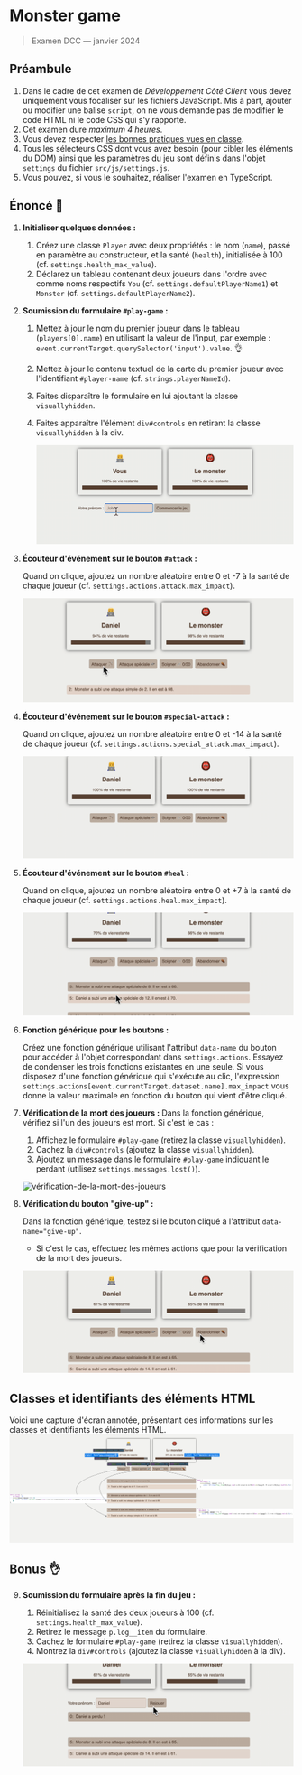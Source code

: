 # Monster game

> Examen DCC — janvier 2024

## Préambule

1. Dans le cadre de cet examen de *Développement Côté Client* vous devez uniquement vous focaliser sur les fichiers
   JavaScript. Mis à part, ajouter ou modifier une balise `script`, on ne vous demande pas de modifier le code HTML ni
   le code CSS qui s'y rapporte.
1. Cet examen dure *maximum 4 heures*.
1. Vous devez respecter  [les bonnes pratiques vues en classe](https://github.com/hepl-dcc/dcc-guidelines).
1. Tous les sélecteurs CSS dont vous avez besoin (pour cibler les éléments du DOM) ainsi que les paramètres du jeu sont
   définis dans l'objet `settings` du fichier `src/js/settings.js`.
1. Vous pouvez, si vous le souhaitez, réaliser l'examen en TypeScript.

## Énoncé 🎯

1. **Initialiser quelques données :**

    1. Créez une classe `Player` avec deux propriétés : le nom (`name`), passé en paramètre au constructeur, et la santé (`health`), initialisée à 100 (cf. `settings.health_max_value`).
    2. Déclarez un tableau contenant deux joueurs dans l'ordre avec comme noms respectifs `You` (cf. `settings.defaultPlayerName1`) et `Monster` (cf. `settings.defaultPlayerName2`).
    
2. **Soumission du formulaire `#play-game` :**

    1. Mettez à jour le nom du premier joueur dans le tableau (`players[0].name`) en utilisant la valeur de l'input, par exemple : `event.currentTarget.querySelector('input').value`. 👌

    2. Mettez à jour le contenu textuel de la carte du premier joueur avec l'identifiant `#player-name` (cf. `strings.playerNameId`).

    3. Faites disparaître le formulaire en lui ajoutant la classe `visuallyhidden`.

    4. Faites apparaître l'élément `div#controls` en retirant la classe `visuallyhidden` à la div.

       ![soumission-du-formulaire-play-game](./img/soumission-du-formulaire-play-game.gif)

3. **Écouteur d'événement sur le bouton `#attack` :**

    Quand on clique, ajoutez un nombre aléatoire entre 0 et -7 à la santé de chaque joueur (cf. `settings.actions.attack.max_impact`).

    ![ecouteur-d'evenement-sur-le-bouton-attack](img/ecouteur-d'evenement-sur-le-bouton-attack.gif)

4. **Écouteur d'événement sur le bouton `#special-attack` :**

    Quand on clique, ajoutez un nombre aléatoire entre 0 et -14 à la santé de chaque joueur (cf. `settings.actions.special_attack.max_impact`).

    ![ecouteur-evenement-sur-le-bouton-special-attack](img/ecouteur-evenement-sur-le-bouton-special-attack.gif)

5. **Écouteur d'événement sur le bouton `#heal` :**

    Quand on clique, ajoutez un nombre aléatoire entre 0 et +7 à la santé de chaque joueur (cf. `settings.actions.heal.max_impact`).

    ![ecouteur-evenement-sur-le-bouton-heal](img/ecouteur-evenement-sur-le-bouton-heal.gif)

6. **Fonction générique pour les boutons :**

    Créez une fonction générique utilisant l'attribut `data-name` du bouton pour accéder à l'objet correspondant dans `settings.actions`. Essayez de condenser les trois fonctions existantes en une seule. Si vous disposez d'une fonction générique qui s'exécute au clic, l'expression `settings.actions[event.currentTarget.dataset.name].max_impact` vous donne la valeur maximale en fonction du bouton qui vient d'être cliqué.

7. **Vérification de la mort des joueurs :**
   Dans la fonction générique, vérifiez si l'un des joueurs est mort. Si c'est le cas :

   1. Affichez le formulaire `#play-game` (retirez la classe `visuallyhidden`).
   2. Cachez la `div#controls` (ajoutez la classe `visuallyhidden`).
   3. Ajoutez un message dans le formulaire `#play-game` indiquant le perdant (utilisez `settings.messages.lost()`).

    ![vérification-de-la-mort-des-joueurs](img/vérification-de-la-mort-des-joueurs.gif)

8. **Vérification du bouton "give-up" :**

    Dans la fonction générique, testez si le bouton cliqué a l'attribut `data-name="give-up"`.
    - Si c'est le cas, effectuez les mêmes actions que pour la vérification de la mort des joueurs.

    ![verification-du-bouton-give-up](img/verification-du-bouton-give-up.gif)
## Classes et identifiants des éléments HTML
Voici une capture d'écran annotée, présentant des informations sur les classes et identifiants les éléments HTML.
    ![html-info](img/html-info.png)

## Bonus 👌

9. **Soumission du formulaire après la fin du jeu :**

    1. Réinitialisez la santé des deux joueurs à 100 (cf. `settings.health_max_value`).
    2. Retirez le message `p.log__item` du formulaire.
    3. Cachez le formulaire `#play-game` (retirez la classe `visuallyhidden`).
    4. Montrez la `div#controls` (ajoutez la classe `visuallyhidden` à la div).

    ![soumission-du-formulaire-apres-la-fin-du-jeu](img/soumission-du-formulaire-apres-la-fin-du-jeu.gif)
